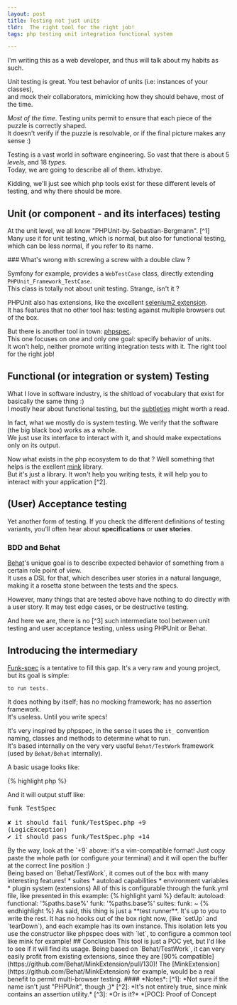 ```yaml
---
layout: post
title: Testing not just units
tldr:  The right tool for the right job!
tags: php testing unit integration functional system

---
```



<div markdown="1" class="edit">
I'm writing this as a web developer, and thus will talk about my habits as such.
</div>

Unit testing is great. You test behavior of units (i.e: instances of your classes),  
and mock their collaborators, mimicking how they should behave, most of the time.

*Most of the time*. Testing units permit to ensure that each piece of the puzzle is correctly shaped.  
It doesn't verify if the puzzle is resolvable, or if the final picture makes any sense :)

Testing is a vast world in software engineering. So vast that there is about 5 *levels*, and 18 *types*.  
Today, we are going to describe all of them. kthxbye.

Kidding, we'll just see which php tools exist for these different levels of testing, and why there should be more.

## Unit (or component - and its interfaces) testing

At the unit level, we all know "PHPUnit-by-Sebastian-Bergmann". [^1]  
Many use it for unit testing, which is normal, but also for functional testing, which can be less normal, if you refer to its name.  

<div markdown="1" class="divergence">
### What's wrong with screwing a screw with a double claw ?

Symfony for example, provides a `WebTestCase` class, directly extending `PHPUnit_Framework_TestCase`.  
This class is totally not about unit testing. Strange, isn't it ?

PHPUnit also has extensions, like the excellent [selenium2 extension](http://phpunit.de/manual/4.1/en/selenium.html).  
It has features that no other tool has: testing against multiple browsers out of the box.
</div>

But there is another tool in town: [phpspec](phpspec.net).  
This one focuses on one and only one goal: specify behavior of units.  
It won't help, neither promote writing integration tests with it. The right tool for the right job! 


## Functional (or integration or system) Testing

What I love in software industry, is the shitload of vocabulary that exist for basically the same thing :)  
I mostly hear about functional testing, but the [subtleties](http://en.wikipedia.org/wiki/Software_testing#Functional_vs_non-functional_testing) might worth a read.

In fact, what we mostly do is system testing. We verify that the software (the big black box) works as a whole.  
We just use its interface to interact with it, and should make expectations only on its output.

Now what exists in the php ecosystem to do that ? Well something that helps is the exellent [mink](http://mink.behat.org) library.  
But it's just a library. It won't help you writing tests, it will help you to interact with your application [^2].

## (User) Acceptance testing

Yet another form of testing. If you check the different definitions of testing variants, you'll often hear about **specifications** or **user stories**.

### BDD and Behat

[Behat](http://behat.org)'s unique goal is to describe expected behavior of something from a certain role point of view.  
It uses a DSL for that, which describes user stories in a natural language, making it a rosetta stone between the tests and the specs.

However, many things that are tested above have nothing to do directly with a user story. It may test edge cases, or be destructive testing.

And here we are, there is no [^3] such intermediate tool between unit testing and user acceptance testing, unless using PHPUnit or Behat.

## Introducing the intermediary

[Funk-spec](https://github.com/docteurklein/funk-spec) is a tentative to fill this gap. It's a very raw and young project, but its goal is simple:

    to run tests.

It does nothing by itself; has no mocking framework; has no assertion framework.  
It's useless. Until you write specs!

It's very inspired by phpspec, in the sense it uses the `it_` convention naming, classes and methods to determine what to run.  
It's based internally on the very very useful `Behat/TestWork` framework (used by `Behat/Behat` internally).

A basic usage looks like:

{% highlight php %}
<?php

namespace funk;

class TestSpec implements \Funk\Spec
{
    function it_should_fail()
    {
        throw new \LogicException;
    }

    function it_should_pass()
    {
        if (true === false) {
            throw new \LogicException('something is very wrong').
        }
    }
}
{% endhighlight %}

Simply run it using:

    php bin/funk <path to the spec(s)>

And it will output stuff like:

<pre>
<span class="f3">funk TestSpec</span>

<span class="f1">✘ it should fail</span> <span class="f6">funk/TestSpec.php</span> <span class="f3">+9</span>
(LogicException)
<span class="f2">✔ it should pass</span> <span class="f6">funk/TestSpec.php</span> <span class="f3">+14</span>
</pre>


<div markdown="1" class="divergence">
By the way, look at the `+9` above: it's a vim-compatible format!  
Just copy paste the whole path (or configure your terminal) and it will open the buffer at the correct line position :)
</div>

Being based on `Behat/TestWork`, it comes out of the box with many interesting features!

  * suites
  * autoload capabilities
  * environment variables
  * plugin system (extensions)

All of this is configurable through the funk.yml file, like presented in this example:

{% highlight yaml %}

default:
    autoload:
        functional: '%paths.base%'
        funk: '%paths.base%'

    suites:
        funk: ~

{% endhighlight %}


As said, this thing is just a **test runner**. It's up to you to write the rest.
It has no hooks out of the box right now, (like `setUp` and `tearDown`), and each example has its own instance.  
This isolation lets you use the constructor like phpspec does with `let`, to configure a common tool like mink for example!

## Conclusion

This tool is just a POC yet, but I'd like to see if it will find its usage.  
Being based on `Behat/TestWork`, it can very easily profit from existing extensions, since they are [90% compatible](https://github.com/Behat/MinkExtension/pull/130)!  
The [MinkExtension](https://github.com/Behat/MinkExtension) for example, would be a real benefit to permit multi-browser testing.

#### *Notes*:
[^1]: *Not sure if the name isn't just "PHPUnit", though ;)*
[^2]: *It's not entirely true, since mink contains an assertion utility.*
[^3]: *Or is it?*


*[POC]: Proof of Concept
